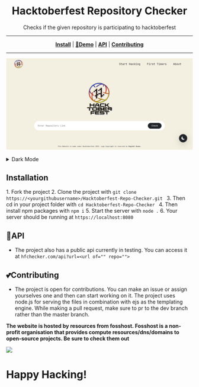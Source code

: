<h1 align="center" style="font-weight: bold;">Hacktoberfest Repository Checker</h1>
<p align="center">Checks if the given repository is participating to hacktoberfest</p>

---
<p align="center">
<strong><a href="#Installation">Install</a></strong>
|
<strong><a href="https://hacktoberfest.cf/">🔗Demo</a></strong>
|
<strong><a href="#API">API</a></strong>
|
<strong><a href="#Contributing">Contributing</a></strong>
</p>

---

<p align="center"><img src="./img/light.png"></img></p>

<details>
  <summary>Dark Mode</summary>
  <p align="center"><img src="./img/dark.png"></img></p>
</details>


## **Installation**

1\. Fork the project 2\. Clone the project with `git clone https://<yourgithubusername>/Hacktoberfest-Repo-Checker.git ` 3\. Then cd in your project folder with `cd Hacktoberfest-Repo-Checker ` 4\. Then install npm packages with `npm i` 5\. Start the server with `node .` 6\. Your server should be running at `https://localhost:8080`

## **🔌API**

- The project also has a public api currently in testing. You can access it at `hfchecker.com/api?url=<url of="" repo="">`

## **💕Contributing**

- The project is open for contributions. You can make an issue or assign yourselves one and then can start working on it. The project uses node.js for serving the files in combination with ejs as the templating engine. While making a pull request, make sure to pr to the dev branch rather than the master branch.

**The website is hosted by resources from fosshost. Fosshost is a non-profit organisation that provides compute resources/dns/domains to open-source projects. Be sure to check them out**

<img src="https://fosshost.org/img/fosshost-logo.png" />

# **Happy Hacking!**
